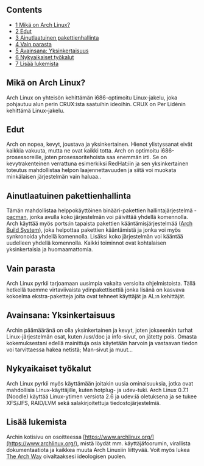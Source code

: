 ## Contents

*   [1 Mikä on Arch Linux?](#Mikä_on_Arch_Linux?)
*   [2 Edut](#Edut)
*   [3 Ainutlaatuinen pakettienhallinta](#Ainutlaatuinen_pakettienhallinta)
*   [4 Vain parasta](#Vain_parasta)
*   [5 Avainsana: Yksinkertaisuus](#Avainsana:_Yksinkertaisuus)
*   [6 Nykyaikaiset työkalut](#Nykyaikaiset_työkalut)
*   [7 Lisää lukemista](#Lisää_lukemista)

## Mikä on Arch Linux?

Arch Linux on yhteisön kehittämän i686-optimoitu Linux-jakelu, joka pohjautuu alun perin CRUX:ista saatuihin ideoihin. CRUX on Per Lidénin kehittämä Linux-jakelu.

## Edut

Arch on nopea, kevyt, joustava ja yksinkertainen. Hienot ylistyssanat eivät kaikkia vakuuta, mutta ne ovat kaikki totta. Arch on optimoitu i686-prosessoreille, joten prosessoritehoista saa enemmän irti. Se on kevytrakenteinen verrattuna esimerkiksi RedHat:iin ja sen yksinkertainen toteutus mahdollistaa helpon laajennettavuuden ja siitä voi muokata minkälaisen järjestelmän vain haluaa..

## Ainutlaatuinen pakettienhallinta

Tämän mahdollistaa helppokäyttöinen binääri-pakettien hallintajärjestelmä - [pacman](/index.php/Pacman "Pacman"), jonka avulla koko järjestelmän voi päivittää yhdellä komennolla. Arch käyttää myös ports:in tapaista pakettien kääntämisjärjestelmää ([Arch Build System](/index.php/Arch_Build_System "Arch Build System")), joka helpottaa pakettien kääntämistä ja jonka voi myös synkronoida yhdellä komennolla. Lisäksi koko järjestelmän voi kääntää uudelleen yhdellä komennolla. Kaikki toiminnot ovat kohtalaisen yksinkertaisia ja huomaamattomia.

## Vain parasta

Arch Linux pyrkii tarjoamaan uusimpia vakaita versioita ohjelmistoista. Tällä hetkellä tuemme virtaviivaista ydinpakettisettiä jonka lisänä on kasvava kokoelma ekstra-paketteja joita ovat tehneet käyttäjät ja AL:n kehittäjät.

## Avainsana: Yksinkertaisuus

Archin päämääränä on olla yksinkertainen ja kevyt, joten jokseenkin turhat Linux-järjestelmän osat, kuten /usr/doc ja info-sivut, on jätetty pois. Omasta kokemuksestani edellä mainittuja osia käytetään harvoin ja vastaavan tiedon voi tarvittaessa hakea netistä; Man-sivut ja muut...

## Nykyaikaiset työkalut

Arch Linux pyrkii myös käyttämään joitakin uusia ominaisuuksia, jotka ovat mahdollisia Linux-käyttäjille, kuten hotplug- ja udev-tuki. Arch Linux 0.7.1 (Noodle) käyttää Linux-ytimen versiota 2.6 ja udev:iä oletuksena ja se tukee XFS/JFS, RAID/LVM sekä salakirjoitettuja tiedostojärjestelmiä.

## Lisää lukemista

Archin kotisivu on osoitteessa [https://www.archlinux.org/](https://www.archlinux.org/), mistä löydät mm. käyttäjäfoorumin, virallista dokumentaatiota ja kaikkea muuta Arch Linuxiin liittyvää. Voit myös lukea [The Arch Way](/index.php/The_Arch_Way "The Arch Way") oivaltaaksesi ideologisen puolen.